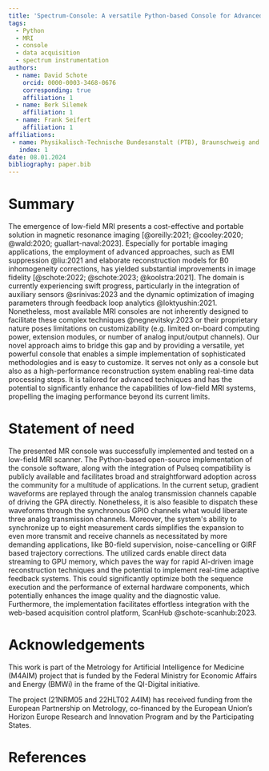 ```yaml
---
title: 'Spectrum-Console: A versatile Python-based Console for Advanced Low-Field MRI'
tags:
  - Python
  - MRI
  - console
  - data acquisition
  - spectrum instrumentation
authors:
  - name: David Schote
    orcid: 0000-0003-3468-0676
    corresponding: true
    affiliation: 1
  - name: Berk Silemek
    affiliation: 1
  - name: Frank Seifert
    affiliation: 1
affiliations:
 - name: Physikalisch-Technische Bundesanstalt (PTB), Braunschweig and Berlin, Germany
   index: 1
date: 08.01.2024
bibliography: paper.bib
---
```


# Summary

The emergence of low-field MRI presents a cost-effective and portable solution in magnetic resonance imaging [@oreilly:2021; @cooley:2020; @wald:2020; guallart-naval:2023]. Especially for portable imaging applications, the employment of advanced approaches, such as EMI suppression @liu:2021 and elaborate reconstruction models for B0 inhomogeneity corrections, has yielded substantial improvements in image fidelity [@schote:2022; @schote:2023; @koolstra:2021]. The domain is currently experiencing swift progress, particularly in the integration of auxiliary sensors @srinivas:2023 and the dynamic optimization of imaging parameters through feedback loop analytics @loktyushin:2021. Nonetheless, most available MRI consoles are not inherently designed to facilitate these complex techniques @negnevitsky:2023 or their proprietary nature poses limitations on customizability (e.g. limited on-board computing power, extension modules, or number of analog input/output channels). Our novel approach aims to bridge this gap and by providing a versatile, yet powerful console that enables a simple implementation of sophisticated methodologies and is easy to customize. It serves not only as a console but also as a high-performance reconstruction system enabling real-time data processing steps. It is tailored for advanced techniques and has the potential to significantly enhance the capabilities of low-field MRI systems, propelling the imaging performance beyond its current limits.

# Statement of need

The presented MR console was successfully implemented and tested on a low-field MRI scanner. The Python-based open-source implementation of the console software, along with the integration of Pulseq compatibility is publicly available and facilitates broad and straightforward adoption across the community for a multitude of applications.
In the current setup, gradient waveforms are replayed through the analog transmission channels capable of driving the GPA directly. Nonetheless, it is also feasible to dispatch these waveforms through the synchronous GPIO channels what would liberate three analog transmission channels. Moreover, the system's ability to synchronize up to eight measurement cards simplifies the expansion to even more transmit and receive channels as necessitated by more demanding applications, like B0-field supervision, noise-cancelling or GIRF based trajectory corrections.
The utilized cards enable direct data streaming to GPU memory, which paves the way for rapid AI-driven image reconstruction techniques and the potential to implement real-time adaptive feedback systems. This could significantly optimize both the sequence execution and the performance of external hardware components, which potentially enhances the image quality and the diagnostic value. Furthermore, the implementation facilitates effortless integration with the web-based acquisition control platform, ScanHub @schote-scanhub:2023.

# Acknowledgements

This work is part of the Metrology for Artificial Intelligence for Medicine (M4AIM) project that is funded by the Federal Ministry for Economic Affairs and Energy (BMWi) in the frame of the QI-Digital initiative.

The project (21NRM05 and 22HLT02 A4IM) has received funding from the European Partnership on Metrology, co-financed by the European Union’s Horizon Europe Research and Innovation Program and by the Participating States.


# References